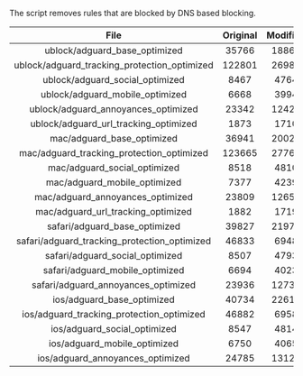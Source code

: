 The script removes rules that are blocked by DNS based blocking.


| File | Original | Modified |
|:----:|:-----:|:-----:|
| ublock/adguard_base_optimized | 35766 | 18867 |
| ublock/adguard_tracking_protection_optimized | 122801 | 26980 |
| ublock/adguard_social_optimized | 8467 | 4764 |
| ublock/adguard_mobile_optimized | 6668 | 3994 |
| ublock/adguard_annoyances_optimized | 23342 | 12423 |
| ublock/adguard_url_tracking_optimized | 1873 | 1710 |
| mac/adguard_base_optimized | 36941 | 20023 |
| mac/adguard_tracking_protection_optimized | 123665 | 27765 |
| mac/adguard_social_optimized | 8518 | 4810 |
| mac/adguard_mobile_optimized | 7377 | 4239 |
| mac/adguard_annoyances_optimized | 23809 | 12659 |
| mac/adguard_url_tracking_optimized | 1882 | 1719 |
| safari/adguard_base_optimized | 39827 | 21977 |
| safari/adguard_tracking_protection_optimized | 46833 | 6948 |
| safari/adguard_social_optimized | 8507 | 4793 |
| safari/adguard_mobile_optimized | 6694 | 4023 |
| safari/adguard_annoyances_optimized | 23936 | 12732 |
| ios/adguard_base_optimized | 40734 | 22615 |
| ios/adguard_tracking_protection_optimized | 46882 | 6958 |
| ios/adguard_social_optimized | 8547 | 4814 |
| ios/adguard_mobile_optimized | 6750 | 4065 |
| ios/adguard_annoyances_optimized | 24785 | 13124 |